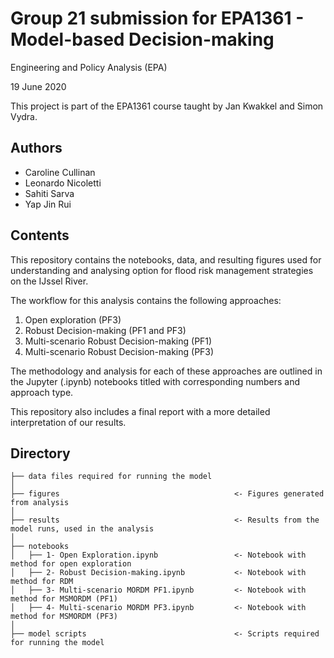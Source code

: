 # Group 21 submission for EPA1361 - Model-based Decision-making
Engineering and Policy Analysis (EPA)

19 June 2020

This project is part of the EPA1361 course taught by Jan Kwakkel and Simon Vydra.

## Authors
* Caroline Cullinan
* Leonardo Nicoletti
* Sahiti Sarva
* Yap Jin Rui

## Contents

This repository contains the notebooks, data, and resulting figures used for understanding and analysing option for flood risk management strategies on the IJssel River.

The workflow for this analysis contains the following approaches:
1. Open exploration (PF3)
2. Robust Decision-making (PF1 and PF3)
3. Multi-scenario Robust Decision-making (PF1)
4. Multi-scenario Robust Decision-making (PF3)

The methodology and analysis for each of these approaches are outlined in the Jupyter (.ipynb) notebooks titled with corresponding numbers and approach type.

This repository also includes a final report with a more detailed interpretation of our results.

## Directory

```
├── data files required for running the model
│
├── figures                                       <- Figures generated from analysis
│
├── results                                       <- Results from the model runs, used in the analysis
│
├── notebooks                
│   ├── 1- Open Exploration.ipynb  				  <- Notebook with method for open exploration
│   ├── 2- Robust Decision-making.ipynb           <- Notebook with method for RDM
│   ├── 3- Multi-scenario MORDM PF1.ipynb         <- Notebook with method for MSMORDM (PF1)
│   ├── 4- Multi-scenario MORDM PF3.ipynb         <- Notebook with method for MSMORDM (PF3)
│
├── model scripts                                 <- Scripts required for running the model
```